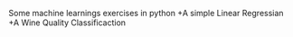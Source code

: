 Some machine learnings exercises in python
+A simple Linear Regressian
+A Wine Quality Classificaction
